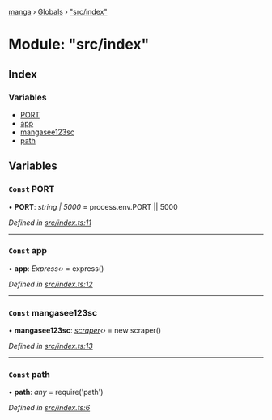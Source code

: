 [manga](../README.md) › [Globals](../globals.md) › ["src/index"](_src_index_.md)

# Module: "src/index"

## Index

### Variables

* [PORT](_src_index_.md#const-port)
* [app](_src_index_.md#const-app)
* [mangasee123sc](_src_index_.md#const-mangasee123sc)
* [path](_src_index_.md#const-path)

## Variables

### `Const` PORT

• **PORT**: *string | 5000* = process.env.PORT || 5000

*Defined in [src/index.ts:11](https://github.com/tushar1210/manga-node/blob/b7b4735/src/index.ts#L11)*

___

### `Const` app

• **app**: *Express‹›* = express()

*Defined in [src/index.ts:12](https://github.com/tushar1210/manga-node/blob/b7b4735/src/index.ts#L12)*

___

### `Const` mangasee123sc

• **mangasee123sc**: *[scraper](../classes/_src_scrapper_mangasee123_.scraper.md)‹›* = new scraper()

*Defined in [src/index.ts:13](https://github.com/tushar1210/manga-node/blob/b7b4735/src/index.ts#L13)*

___

### `Const` path

• **path**: *any* = require('path')

*Defined in [src/index.ts:6](https://github.com/tushar1210/manga-node/blob/b7b4735/src/index.ts#L6)*
